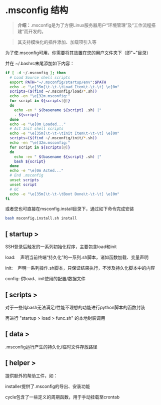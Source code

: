 # .msconfig 结构

> **介绍：**.msconfig是为了方便Linux服务器用户“环境管理”及“工作流程搭建”而开发的。

> 其支持模块化的插件添加、加载项引入等

为了使.msconfig可用，你需要将其放置在您的用户文件夹下（即"~"目录）

并在 ~/.bashrc末尾添加如下内容：

```bash
if [ -d ~/.msconfig ]; then
  # Load Source shell scripts
  export PATH="~/.msconfig/startup/env":$PATH
  echo -e "\e[35m[\t-\t-\tLoad Item\t-\t-\t] \e[0m"
  scripts=($(find ~/.msconfig/load/*.sh))
  echo -en "\e[32m.msconfig:"
  for script in ${scripts[@]}
  do
    echo -en " $(basename ${script} .sh) |"
    . ${script}
  done
  echo -e "\e[0m Loaded..."
  # Act Init shell scripts
  echo -e "\e[35m[\t-\t-\tInit Item\t-\t-\t] \e[0m"
  scripts=($(find ~/.msconfig/init/*.sh))
  echo -en "\e[32m.msconfig:"
  for script in ${scripts[@]}
  do
    echo -en " $(basename ${script} .sh) |"
    bash ${script}
  done
  echo -e "\e[0m Acted..."
  # End .msconfig
  unset scripts
  unset script
  # GC
  echo -e "\e[35m[\t-\t-\tBoot Done\t-\t-\t] \e[0m"
fi
```

或者您也可直接在msconfig.install目录下，通过如下命令完成安装

```bash
bash msconfig.install.sh install
```

## [ startup >

SSH登录后触发的一系列初始化程序，主要包含load和init

load:    声明当前终端“持久化”的一系列.sh脚本，诸如函数加载、变量声明

init:    声明一系列操作.sh脚本，只保证结果执行，不涉及持久化脚本中的内容

config: 供load、init使用的配置/数据文件

## [ scripts >

对于一些纯bash无法满足/性能不理想的功能进行python脚本的函数封装

再进行 "startup > load > func.sh" 的本地封装调用



## [ data >

.msconfig运行产生的持久化/临时文件存放路径



## [ helper >

提供额外的帮助工件，如：

installer提供了.msconfig的导出、安装功能

cycle包含了一些定义的周期函数，用于手动挂载至crontab
